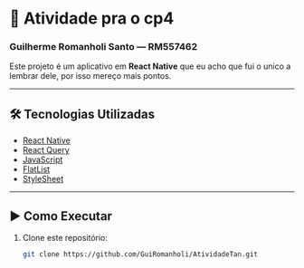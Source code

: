 # 📱 Atividade pra o cp4
### Guilherme Romanholi Santo — RM557462

Este projeto é um aplicativo em **React Native** que eu acho que fui o unico a lembrar dele, por isso mereço mais pontos.

---

## 🛠️ Tecnologias Utilizadas
- [React Native](https://reactnative.dev/)
- [React Query](https://tanstack.com/query/latest)
- [JavaScript](https://developer.mozilla.org/en-US/docs/Web/JavaScript)
- [FlatList](https://reactnative.dev/docs/flatlist)
- [StyleSheet](https://reactnative.dev/docs/stylesheet)
---

## ▶️ Como Executar
1. Clone este repositório:
   ```bash
   git clone https://github.com/GuiRomanholi/AtividadeTan.git
